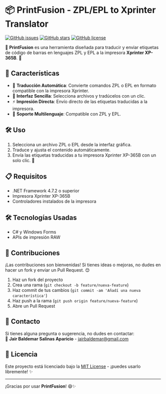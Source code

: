 # 📦 PrintFusion - ZPL/EPL to Xprinter Translator

[![GitHub issues](https://img.shields.io/github/issues/JairSalinasA/PrintFusion)](https://github.com/JairSalinasA/PrintFusion/issues)
[![GitHub stars](https://img.shields.io/github/stars/JairSalinasA/PrintFusion)](https://github.com/JairSalinasA/PrintFusion/stargazers)
[![GitHub license](https://img.shields.io/github/license/JairSalinasA/PrintFusion)](https://github.com/JairSalinasA/PrintFusion/blob/main/LICENSE)

🎉 **PrintFusion** es una herramienta diseñada para traducir y enviar etiquetas de código de barras en lenguajes ZPL y EPL a la impresora **Xprinter XP-365B**. 🚀

## 🚀 Características

- 📑 **Traducción Automática**: Convierte comandos ZPL o EPL en formato compatible con la impresora Xprinter.
- 🎯 **Interfaz Sencilla**: Selecciona archivos y tradúcelos con un clic.
- ⚡ **Impresión Directa**: Envío directo de las etiquetas traducidas a la impresora.
- 🔄 **Soporte Multilenguaje**: Compatible con ZPL y EPL.

## 🛠️ Uso

1. Selecciona un archivo ZPL o EPL desde la interfaz gráfica.
2. Traduce y ajusta el contenido automáticamente.
3. Envía las etiquetas traducidas a tu impresora Xprinter XP-365B con un solo clic. 🎯

## 📋 Requisitos

- .NET Framework 4.7.2 o superior
- Impresora Xprinter XP-365B
- Controladores instalados de la impresora

## 🛠️ Tecnologías Usadas

- C# y Windows Forms
- APIs de impresión RAW

## 👥 Contribuciones

¡Las contribuciones son bienvenidas! Si tienes ideas o mejoras, no dudes en hacer un fork y enviar un Pull Request. 😊

1. Haz un fork del proyecto
2. Crea una rama (`git checkout -b feature/nueva-feature`)
3. Haz commit de tus cambios (`git commit -am 'Añadí una nueva característica'`)
4. Haz push a la rama (`git push origin feature/nueva-feature`)
5. Abre un Pull Request

## 📧 Contacto

Si tienes alguna pregunta o sugerencia, no dudes en contactar:  
📩 **Jair Baldemar Salinas Aparicio** - [jairbaldemar@gmail.com](mailto:jairbaldemar@gmail.com)

## 📜 Licencia

Este proyecto está licenciado bajo la [MIT License](https://github.com/JairSalinasA/PrintFusion/blob/main/LICENSE) - ¡puedes usarlo libremente! ✨

---

¡Gracias por usar **PrintFusion**! 😄✨
